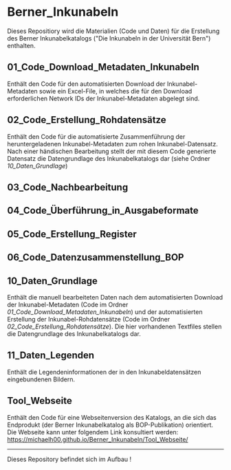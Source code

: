 # Berner_Inkunabeln
Dieses Repositiory wird die Materialien (Code und Daten) für die Erstellung des Berner Inkunabelkatalogs ("Die Inkunabeln in der Universität Bern") enthalten.

## 01_Code_Download_Metadaten_Inkunabeln
Enthält den Code für den automatisierten Download der Inkunabel-Metadaten sowie ein Excel-File, in welches die für den Download erforderlichen Network IDs der Inkunabel-Metadaten abgelegt sind.

## 02_Code_Erstellung_Rohdatensätze
Enthält den Code für die automatisierte Zusammenführung der heruntergeladenen Inkunabel-Metadaten zum rohen Inkunabel-Datensatz. Nach einer händischen Bearbeitung stellt der mit diesem Code generierte Datensatz die Datengrundlage des Inkunabelkatalogs dar (siehe Ordner *10_Daten_Grundlage*)

## 03_Code_Nachbearbeitung

## 04_Code_Überführung_in_Ausgabeformate

## 05_Code_Erstellung_Register

## 06_Code_Datenzusammenstellung_BOP

## 10_Daten_Grundlage
Enthält die manuell bearbeiteten Daten nach dem automatisierten Download der Inkunabel-Metadaten (Code im Ordner *01_Code_Download_Metadaten_Inkunabeln*) und der automatisierten Erstellung der Inkunabel-Rohdatensätze (Code im Ordner *02_Code_Erstellung_Rohdatensätze*). Die hier vorhandenen Textfiles stellen die Datengrundlage des Inkunabelkatalogs dar.

## 11_Daten_Legenden
Enthält die Legendeninformationen der in den Inkunabeldatensätzen eingebundenen Bildern.

## Tool_Webseite
Enthält den Code für eine Webseitenversion des Katalogs, an die sich das Endprodukt (der Berner Inkunabelkatalog als BOP-Publikation) orientiert.
Die Webseite kann unter folgendem Link konsultiert werden:  
https://michaelh00.github.io/Berner_Inkunabeln/Tool_Webseite/

---
Dieses Repository befindet sich im Aufbau !